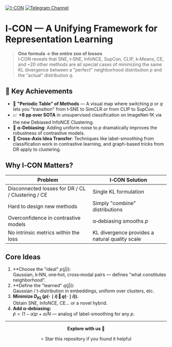 [![I-CON](https://img.shields.io/badge/I-CON-blue  )](https://mhamilton.net/icon  )
[![Telegram Channel](https://img.shields.io/badge/Telegram-TheWeeklyBrief-blue  )](https://t.me/TheWeeklyBrief  )

# I‑CON — A Unifying Framework for Representation Learning

> **One formula → the entire zoo of losses**  
> I‑CON reveals that SNE, t‑SNE, InfoNCE, SupCon, CLIP, k‑Means, CE, and ~20 other methods are all special cases of minimizing the same KL divergence between a "perfect" neighborhood distribution *p* and the "actual" distribution *q*.

## 🚀 Key Achievements

* 🧩 **"Periodic Table" of Methods** — A visual map where switching *p* or *q* lets you "transition" from t‑SNE to SimCLR or from CLIP to SupCon.  
* 📈 **+8 pp over SOTA** in unsupervised classification on ImageNet‑1K via the new Debiased InfoNCE Clustering.  
* 🧹 **α‑Debiasing**: Adding uniform noise to *p* dramatically improves the robustness of contrastive models.  
* 🔄 **Cross-Axis Idea Transfer**: Techniques like label-smoothing from classification work in contrastive learning, and graph-based tricks from DR apply to clustering.

## Why I‑CON Matters?

| Problem                                       | I‑CON Solution                                  |
| --------------------------------------------- | ----------------------------------------------- |
| Disconnected losses for DR / CL / Clustering / CE | Single KL formulation                           |
| Hard to design new methods                    | Simply "combine" distributions                  |
| Overconfidence in contrastive models          | α‑debiasing smooths *p*                         |
| No intrinsic metrics within the loss          | KL divergence provides a natural quality scale  |

## Core Ideas

1. \**Choose the "ideal" $p(j|i)$:  
   Gaussian, k‑NN, one‑hot, cross‑modal pairs — defines "what constitutes neighborhood".  
2. \**Define the "learned" $q(j|i)$:  
   Gaussian / t-distribution in embeddings, uniform over clusters, etc.  
3. **Minimize  $D_{KL}\!\bigl(p(\cdot\!\mid i)\,\Vert\,q(\cdot\!\mid i)\bigr)$.**  
   Obtain SNE, InfoNCE, CE… or a novel hybrid.  
4. **Add α‑debiasing:**  
   $\tilde p=(1-\alpha)p+\alpha/N$ — analog of label-smoothing for any *p*.

---

<div align="center">

**Explore with us 🚀**

⭐ Star this repository if you found it helpful

</div>